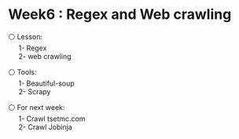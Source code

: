 # Week6 : Regex and Web crawling


⚪️ Lesson:<br>
&emsp;&ensp;1- Regex  
&emsp;&ensp;2- web crawling <br>

⚪️ Tools:<br>
&emsp;&ensp;1- Beautiful-soup  
&emsp;&ensp;2- Scrapy 

⚪️ For next week:
        <br>&emsp;&ensp;1- Crawl tsetmc.com 
        <br>&emsp;&ensp;2- Crawl Jobinja


